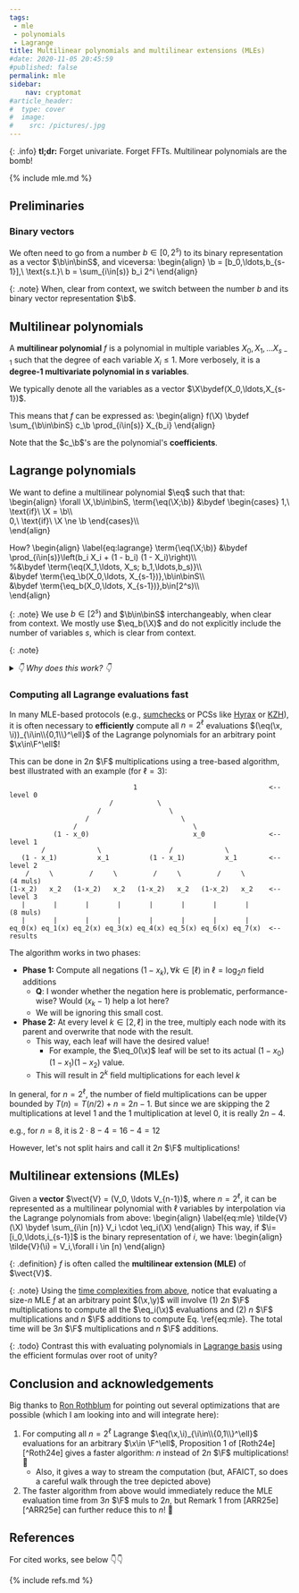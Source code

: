 ```yaml
---
tags:
 - mle
 - polynomials
 - Lagrange
title: Multilinear polynomials and multilinear extensions (MLEs)
#date: 2020-11-05 20:45:59
#published: false
permalink: mle
sidebar:
    nav: cryptomat
#article_header:
#  type: cover
#  image:
#    src: /pictures/.jpg
---
```


{: .info}
**tl;dr:** Forget univariate. Forget FFTs. Multilinear polynomials are the bomb!

{% include mle.md %}

<!--more-->

<!-- Here you can define LaTeX macros -->
<div style="display: none;">$
\def\b{\boldsymbol{b}}
\def\binS{\bin^s}
$</div> <!-- $ -->

## Preliminaries

### Binary vectors

We often need to go from a number $b \in [0,2^s)$ to its binary representation as a vector $\b\in\binS$, and viceversa:
\begin{align}
\b = [b_0,\ldots,b_{s-1}],\ \text{s.t.}\ b = \sum_{i\in[s)} b_i 2^i
\end{align}

{: .note}
When, clear from context, we switch between the number $b$ and its binary vector representation $\b$.

## Multilinear polynomials

A **multilinear polynomial** $f$ is a polynomial in multiple variables $X_0,X_1,\ldots X_{s-1}$ such that the degree of each variable $X_i \le 1$.
More verbosely, it is a **degree-1 multivariate polynomial in $s$ variables**.

We typically denote all the variables as a vector $\X\bydef(X_0,\ldots,X_{s-1})$.

This means that $f$ can be expressed as:
\begin{align}
f(\X) \bydef \sum_{\b\in\binS} c_\b \prod_{i\in[s)} X_{b_i}
\end{align}

Note that the $c_\b$'s are the polynomial's **coefficients**.

## Lagrange polynomials

We want to define a multilinear polynomial $\eq$ such that that:
\begin{align}
\forall \X,\b\in\binS,
\term{\eq(\X;\b)} &\bydef \begin{cases}
1,\ \text{if}\ \X = \b\\\\\
0,\ \text{if}\ \X \ne \b
\end{cases}\\\\\
\end{align}

How?
\begin{align}
\label{eq:lagrange}
\term{\eq(\X;\b)} &\bydef \prod_{i\in[s)}\left(b_i X_i + (1 - b_i) (1 - X_i)\right)\\\\\
%&\bydef \term{\eq(X_1,\ldots, X_s; b_1,\ldots,b_s)}\\\\\
&\bydef \term{\eq_\b(X_0,\ldots, X_{s-1})},\b\in\binS\\\\\
&\bydef \term{\eq_b(X_0,\ldots, X_{s-1})},b\in[2^s)\\\\\
\end{align}

<!--It is useful to note that:
\begin{align}
\eq_\b(\X) = \eq_\X(\b)
\end{align}-->

{: .note}
We use $b\in[2^s)$ and $\b\in\binS$ interchangeably, when clear from context.
We mostly use $\eq_b(\X)$ and do not explicitly include the number of variables $s$, which is clear from context.

{: .note}
<details>
<summary>
<em>👇 Why does this work? 👇</em>
</summary>
Try and evaluate $\eq(X;\b)$ at $\X = \b$ by evaluating each product term $b_i X_i + (1-b_i)(1-X_i)$ at $X_i = b_i$!
<br /><br/>

It would yield $b_i^2 + (1-b_i)^2$, which is always equal to 1 for $b_i\in\{0,1\}$.
So all product terms are 1 when $\X=\b$.
<br /><br/>

Next, try to evaluate at $X=\b'$ when $\b'\ne\b$.
In this case, there will be an index $i\in [s)$ such that $b'_i \ne b_i \Rightarrow b_i' = (1-b_i)$.
So, evaluating the $i$th product term at $(1-b_i)$ yields $b_i(1-b_i) + (1-b_i)(1-(1-b_i)) = b_i(1-b_i)+(1-b_i)b_i=2b_i(1-b_i)$ which is always 0.
Therefore, the product is zero when $\X\ne \b$.
</details>

### Computing all Lagrange evaluations fast

In many MLE-based protocols (e.g., [sumchecks](/sumcheck) or PCSs like [Hyrax](/hyrax) or [KZH](/kzh)), it is often necessary to **efficiently** compute all $n=2^\ell$ evaluations $(\eq(\x, \i))_{\i\in\\{0,1\\}^\ell}$ of the Lagrange polynomials for an arbitrary point $\x\in\F^\ell$!

This can be done in $2n$ $\F$ multiplications using a tree-based algorithm, best illustrated with an example (for $\ell = 3$):
```
                               1                                 <-- level 0
                         /           \
                      /                 \    
                   /                       \  
                /                             \
           (1 - x_0)                          x_0                <-- level 1
        /             \                 /             \
   (1 - x_1)          x_1          (1 - x_1)          x_1        <-- level 2
    /     \         /     \         /     \         /     \          (4 muls)
(1-x_2)   x_2   (1-x_2)   x_2   (1-x_2)   x_2   (1-x_2)   x_2    <-- level 3
   |       |       |       |       |       |       |       |         (8 muls)
   |       |       |       |       |       |       |       |
eq_0(x) eq_1(x) eq_2(x) eq_3(x) eq_4(x) eq_5(x) eq_6(x) eq_7(x)  <-- results
```

The algorithm works in two phases:
 - **Phase 1:** Compute all negations $(1-x_k),\forall k\in[\ell)$ in $\ell=\log_2{n}$ field additions
    + **Q**: I wonder whether the negation here is problematic, performance-wise? Would $(x_k - 1)$ help a lot here?
    + We will be ignoring this small cost.
 - **Phase 2:** At every level $k\in[2,\ell]$ in the tree, multiply each node with its parent and overwrite that node with the result.
    + This way, each leaf will have the desired value!
        + For example, the $\eq_0(\x)$ leaf will be set to its actual $(1-x_0)(1-x_1)(1-x_2)$ value.
    + This will result in $2^k$ field multiplications for each level $k$

In general, for $n=2^\ell$, the number of field multiplications can be upper bounded by $T(n) = T(n/2) + n = 2n-1$.
But since we are skipping the $2$ multiplications at level 1 and the $1$ multiplication at level 0, it is really $2n-4$.

e.g., for $n=8$, it is $2 \cdot 8 - 4 = 16 - 4 = 12$

However, let's not split hairs and call it $2n$ $\F$ multiplications!

## Multilinear extensions (MLEs)

Given a **vector** $\vect{V} = (V_0, \ldots V_{n-1})$, where $n = 2^\ell$, it can be represented as a multilinear polynomial with $\ell$ variables by interpolation via the Lagrange polynomials from above:
\begin{align}
\label{eq:mle}
\tilde{V}(\X) \bydef \sum_{i\in [n)} V_i \cdot \eq_i(\X)
\end{align}
This way, if $\i=[i_0,\ldots,i_{s-1}]$ is the binary representation of $i$, we have:
\begin{align}
\tilde{V}(\i) = V_i,\forall i \in [n)
\end{align}

{: .definition}
$f$ is often called the **multilinear extension (MLE)** of $\vect{V}$.

{: .note}
Using the [time complexities from above](#computing-all-lagrange-evaluations-fast), notice that evaluating a size-$n$ MLE $f$ at an arbitrary point $(\x,\y)$ will involve (1) $2n$ $\F$ multiplications to compute all the $\eq_i(\x)$ evaluations and (2) $n$ $\F$ multiplications and $n$ $\F$ additions to compute Eq. \ref{eq:mle}.
The total time will be $3n$ $\F$ multiplications and $n$ $\F$ additions.

{: .todo}
Contrast this with evaluating polynomials in [Lagrange basis](/lagrange-interpolation) using the efficient formulas over root of unity?

## Conclusion and acknowledgements

Big thanks to [Ron Rothblum](https://csaws.cs.technion.ac.il/~rothblum/) for pointing out several optimizations that are possible (which I am looking into and will integrate here):

1. For computing all $n=2^\ell$ Lagrange $\eq(\x,\i)_{\i\in\\{0,1\\}^\ell}$ evaluations for an arbitrary $\x\in \F^\ell$, Proposition 1 of [Roth24e][^Roth24e] gives a faster algorithm: $n$ instead of $2n$ $\F$ multiplications! 🤔
    + Also, it gives a way to stream the computation (but, AFAICT, so does a careful walk through the tree depicted above) 
2. The faster algorithm from above would immediately reduce the MLE evaluation time from $3n$ $\F$ muls to $2n$, but Remark 1 from [ARR25e][^ARR25e] can further reduce this to $n$! 🤯

## References

For cited works, see below 👇👇

{% include refs.md %}
